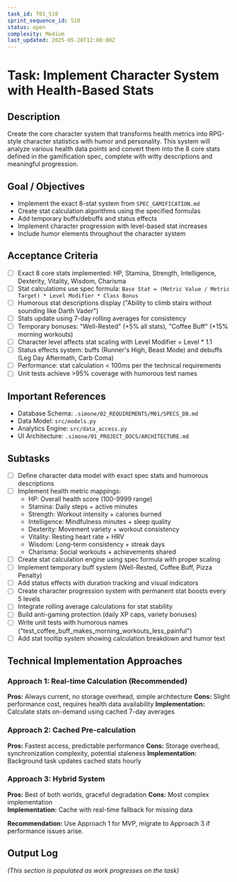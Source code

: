 ```yaml
---
task_id: T01_S10
sprint_sequence_id: S10
status: open
complexity: Medium
last_updated: 2025-05-28T12:00:00Z
---
```


# Task: Implement Character System with Health-Based Stats

## Description
Create the core character system that transforms health metrics into RPG-style character statistics with humor and personality. This system will analyze various health data points and convert them into the 8 core stats defined in the gamification spec, complete with witty descriptions and meaningful progression.

## Goal / Objectives
- Implement the exact 8-stat system from `SPEC_GAMIFICATION.md`
- Create stat calculation algorithms using the specified formulas
- Add temporary buffs/debuffs and status effects
- Implement character progression with level-based stat increases
- Include humor elements throughout the character system

## Acceptance Criteria
- [ ] Exact 8 core stats implemented: HP, Stamina, Strength, Intelligence, Dexterity, Vitality, Wisdom, Charisma
- [ ] Stat calculations use spec formula: `Base Stat = (Metric Value / Metric Target) * Level Modifier * Class Bonus`
- [ ] Humorous stat descriptions display ("Ability to climb stairs without sounding like Darth Vader")
- [ ] Stats update using 7-day rolling averages for consistency
- [ ] Temporary bonuses: "Well-Rested" (+5% all stats), "Coffee Buff" (+15% morning workouts)
- [ ] Character level affects stat scaling with Level Modifier = Level * 1.1
- [ ] Status effects system: buffs (Runner's High, Beast Mode) and debuffs (Leg Day Aftermath, Carb Coma)
- [ ] Performance: stat calculation < 100ms per the technical requirements
- [ ] Unit tests achieve >95% coverage with humorous test names

## Important References
- Database Schema: `.simone/02_REQUIREMENTS/M01/SPECS_DB.md`
- Data Model: `src/models.py`
- Analytics Engine: `src/data_access.py`
- UI Architecture: `.simone/01_PROJECT_DOCS/ARCHITECTURE.md`

## Subtasks
- [ ] Define character data model with exact spec stats and humorous descriptions
- [ ] Implement health metric mappings:
  - HP: Overall health score (100-9999 range)
  - Stamina: Daily steps + active minutes
  - Strength: Workout intensity + calories burned  
  - Intelligence: Mindfulness minutes + sleep quality
  - Dexterity: Movement variety + workout consistency
  - Vitality: Resting heart rate + HRV
  - Wisdom: Long-term consistency + streak days
  - Charisma: Social workouts + achievements shared
- [ ] Create stat calculation engine using spec formula with proper scaling
- [ ] Implement temporary buff system (Well-Rested, Coffee Buff, Pizza Penalty)
- [ ] Add status effects with duration tracking and visual indicators
- [ ] Create character progression system with permanent stat boosts every 5 levels
- [ ] Integrate rolling average calculations for stat stability
- [ ] Build anti-gaming protection (daily XP caps, variety bonuses)
- [ ] Write unit tests with humorous names ("test_coffee_buff_makes_morning_workouts_less_painful")
- [ ] Add stat tooltip system showing calculation breakdown and humor text

## Technical Implementation Approaches

### Approach 1: Real-time Calculation (Recommended)
**Pros:** Always current, no storage overhead, simple architecture
**Cons:** Slight performance cost, requires health data availability
**Implementation:** Calculate stats on-demand using cached 7-day averages

### Approach 2: Cached Pre-calculation  
**Pros:** Fastest access, predictable performance
**Cons:** Storage overhead, synchronization complexity, potential staleness
**Implementation:** Background task updates cached stats hourly

### Approach 3: Hybrid System
**Pros:** Best of both worlds, graceful degradation
**Cons:** Most complex implementation  
**Implementation:** Cache with real-time fallback for missing data

**Recommendation:** Use Approach 1 for MVP, migrate to Approach 3 if performance issues arise.

## Output Log
*(This section is populated as work progresses on the task)*